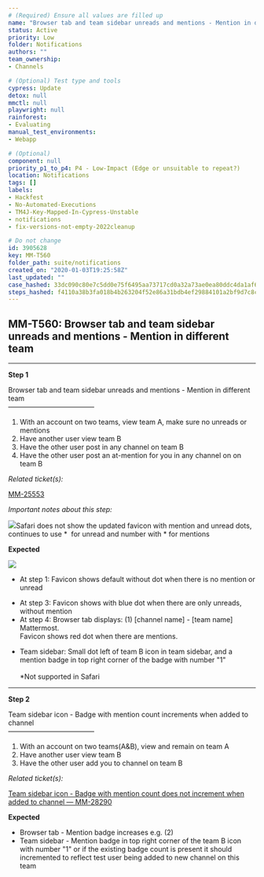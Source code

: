 ```yaml
---
# (Required) Ensure all values are filled up
name: "Browser tab and team sidebar unreads and mentions - Mention in different team"
status: Active
priority: Low
folder: Notifications
authors: ""
team_ownership: 
- Channels

# (Optional) Test type and tools
cypress: Update
detox: null
mmctl: null
playwright: null
rainforest: 
- Evaluating
manual_test_environments: 
- Webapp

# (Optional)
component: null
priority_p1_to_p4: P4 - Low-Impact (Edge or unsuitable to repeat?)
location: Notifications
tags: []
labels: 
- Hackfest
- No-Automated-Executions
- TM4J-Key-Mapped-In-Cypress-Unstable
- notifications
- fix-versions-not-empty-2022cleanup

# Do not change
id: 3905628
key: MM-T560
folder_path: suite/notifications
created_on: "2020-01-03T19:25:58Z"
last_updated: ""
case_hashed: 33dc090c80e7c5dd0e75f6495aa73717cd0a32a73ae0ea80ddc4da1af684fb80a5b36b47e45763691359a68590fc10ad
steps_hashed: f4110a38b3fa018b4b263204f52e86a31bdb4ef29884101a2bf9d7c8c06be8741f33c4cf3396b0b01103bc3f13d82f99
---
```


## MM-T560: Browser tab and team sidebar unreads and mentions - Mention in different team

---

**Step 1**

Browser tab and team sidebar unreads and mentions - Mention in different team\
–––––––––––––––––––––––––

1. With an account on two teams, view team A, make sure no unreads or mentions
2. Have another user view team B
3. Have the other user post in any channel on team B
4. Have the other user post an at-mention for you in any channel on on team B

_Related ticket(s):_

[MM-25553](https://mattermost.atlassian.net/browse/MM-25553)​​​​

_Important notes about this step:_

![](https://smartbear-tm4j-prod-us-west-2-attachment-rich-text.s3.us-west-2.amazonaws.com/embedded-f3277290f945470c4add5d21ef3dc7ca7b74388fc7152bfb6b99ae58c66a95a8-1603911790796-Screen+Shot+2020-10-28+at+3.02.54+PM.png)Safari does not show the updated favicon with mention and unread dots, continues to use \*  for unread and number with \* for mentions

**Expected**

![](https://smartbear-tm4j-prod-us-west-2-attachment-rich-text.s3.us-west-2.amazonaws.com/embedded-f3277290f945470c4add5d21ef3dc7ca7b74388fc7152bfb6b99ae58c66a95a8-1603912703077-1603912703077.png)

- At step 1: Favicon shows default without dot when there is no mention or unread

<!---->

- At step 3: Favicon shows with blue dot when there are only unreads, without mention
- At step 4: Browser tab displays: (1) \[channel name] - \[team name] Mattermost.
  \
  Favicon shows red dot when there are mentions.

<!---->

- Team sidebar: Small dot left of team B icon in team sidebar, and a mention badge in top right corner of the badge with number "1"
  \
  \
  \*Not supported in Safari

---

**Step 2**

Team sidebar icon - Badge with mention count increments when added to channel\
–––––––––––––––––––––––––

1. With an account on two teams(A\&B), view and remain on team A
2. Have another user view team B
3. Have the other user add you to channel on team B

_Related ticket(s):_

[Team sidebar icon - Badge with mention count does not increment when added to channel — MM-28290](https://mattermost.atlassian.net/browse/MM-28290)

**Expected**

- Browser tab - Mention badge increases e.g. (2)
- Team sidebar - Mention badge in top right corner of the team B icon with number "1" or if the existing badge count is present it should incremented to reflect test user being added to new channel on this team
